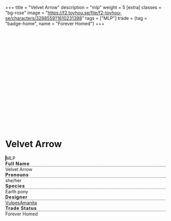 +++
title = "Velvet Arrow"
description = "mlp"
weight = 5
[extra]
classes = "bg-rose"
image = "https://f2.toyhou.se/file/f2-toyhou-se/characters/3288559?1610231398"
tags = ["MLP"]
trade = {tag = "badge-home", name = "Forever Homed"}
+++
<div class="row no-gutters">
  <div class="col-md-4 p-1">
    <div class="card border-0 p-1 h-100">
      <div class="card border-0 w-100 h-100" style="background: url(https://f2.toyhou.se/file/f2-toyhou-se/images/23938832_TdM4eTPCvIEHDkz.png); background-size: cover; min-height: 300px;"></div>
    </div>
  </div>
  <div class="col-md-8 p-1">
    <div class="card border-0 p-3 h-100">
      <h1>Velvet Arrow</h1>
      <div class="ml-3 pl-3" style="border-left: 2px solid;">
        <span class="badge badge-pill m-1">MLP</span>
      </div>
      <div class="row no-gutters mb-3 p-3">
        <div class="col-auto text-uppercase" style="letter-spacing: 1px; font-weight: bold;">
Full Name</div>
        <div class="col px-1 pb-1">
          <div class="h-100" style="border-bottom: 1px dotted;"></div>
        </div>
        <div class="col-auto">
Velvet Arrow</div>
      </div>
      <div class="row no-gutters mb-3 p-3">
        <div class="col-auto text-uppercase" style="letter-spacing: 1px; font-weight: bold;">
Pronouns</div>
        <div class="col px-1 pb-1">
          <div class="h-100" style="border-bottom: 1px dotted;"></div>
        </div>
        <div class="col-auto">
she/her</div>
      </div>
      <div class="row no-gutters mb-3 p-3">
        <div class="col-auto text-uppercase" style="letter-spacing: 1px; font-weight: bold;">
Species</div>
        <div class="col px-1 pb-1">
          <div class="h-100" style="border-bottom: 1px dotted;"></div>
        </div>
        <div class="col-auto">
Earth pony</div>
      </div>
      <div class="row no-gutters mb-3 p-3">
        <div class="col-auto text-uppercase" style="letter-spacing: 1px; font-weight: bold;">
Designer</div>
        <div class="col px-1 pb-1">
          <div class="h-100" style="border-bottom: 1px dotted;"></div>
        </div>
        <div class="col-auto">
<a href="https://toyhou.se/VulpesAmanita">VulpesAmanita</a></div>
      </div>
      <div class="row no-gutters mb-3 p-3">
        <div class="col-auto text-uppercase" style="letter-spacing: 1px; font-weight: bold;">
Trade Status</div>
        <div class="col px-1 pb-1">
          <div class="h-100" style="border-bottom: 1px dotted;"></div>
        </div>
        <div class="col-auto"> Forever Homed</div>
      </div>
    </div>
  </div>
</div>
